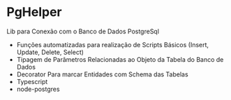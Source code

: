 # PgHelper
Lib para Conexão com o Banco de Dados PostgreSql

<ul>
  <li>Funções automatizadas para realização de Scripts Básicos (Insert, Update, Delete, Select)</li>
  <li>Tipagem de Parâmetros Relacionadas ao Objeto da Tabela do Banco de Dados</li>
  <li>Decorator Para marcar Entidades com Schema das Tabelas</li>
  <li>Typescript</li>
  <li>node-postgres</li>
</ul>

